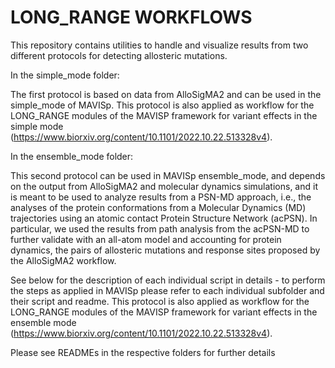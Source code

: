 # LONG_RANGE WORKFLOWS 

This repository contains utilities to handle and visualize results from two different protocols for detecting allosteric mutations. 


In the simple_mode folder:

The first protocol is based on data from AlloSigMA2 and can be used in the simple_mode of MAVISp. This protocol is also applied as workflow for the LONG_RANGE modules of the MAVISP framework for variant effects in the simple mode (https://www.biorxiv.org/content/10.1101/2022.10.22.513328v4).


In the ensemble_mode folder:

This second protocol can be used in MAVISp ensemble_mode, and depends on the output from AlloSigMA2 and molecular dynamics simulations, and it is meant to be used to analyze results from a PSN-MD approach, i.e., the analyses of the protein conformations from a Molecular Dynamics (MD) trajectories using an atomic contact Protein Structure Network (acPSN). In particular, we used the results from path analysis from the acPSN-MD to further validate with an all-atom model and accounting for protein dynamics, the pairs of allosteric mutations and response sites proposed by the AlloSigMA2 workflow.

See below for the description of each individual script in details - to perform the steps as applied in MAVISp please refer to each individual subfolder and their script and readme. This protocol is also applied as workflow for the LONG_RANGE modules of the MAVISP framework for variant effects in the ensemble mode (https://www.biorxiv.org/content/10.1101/2022.10.22.513328v4).

Please see READMEs in the respective folders for further details
